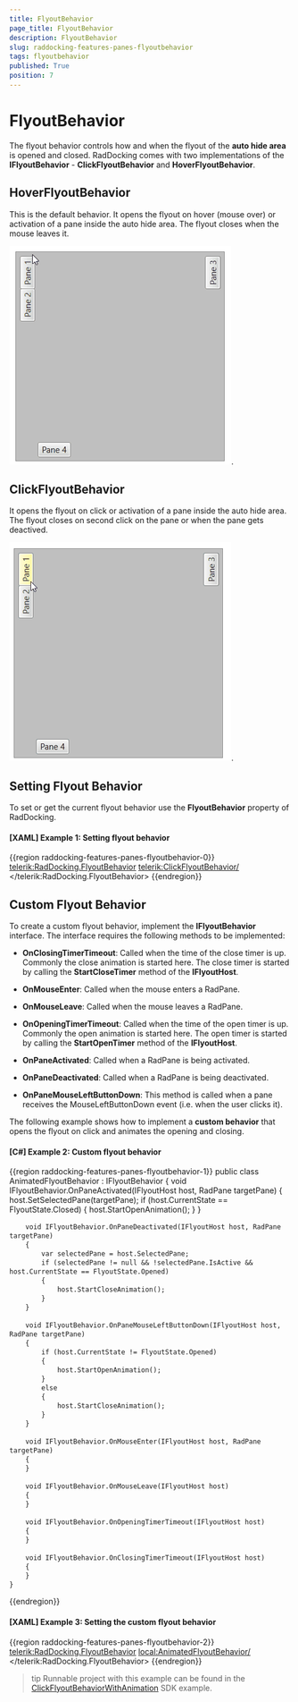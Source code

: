 ```yaml
---
title: FlyoutBehavior
page_title: FlyoutBehavior
description: FlyoutBehavior
slug: raddocking-features-panes-flyoutbehavior
tags: flyoutbehavior
published: True
position: 7
---
```


# FlyoutBehavior

The flyout behavior controls how and when the flyout of the __auto hide area__ is opened and closed. RadDocking comes with two implementations of the __IFlyoutBehavior__ - __ClickFlyoutBehavior__ and __HoverFlyoutBehavior__.

## HoverFlyoutBehavior

This is the default behavior. It opens the flyout on hover (mouse over) or activation of a pane inside the auto hide area. The flyout closes when the mouse leaves it.

![](images/raddocking-features-panes-flyoutbehavior-0.gif).

## ClickFlyoutBehavior

It opens the flyout on click or activation of a pane inside the auto hide area. The flyout closes on second click on the pane or when the pane gets deactived.

![](images/raddocking-features-panes-flyoutbehavior-1.gif).

## Setting Flyout Behavior

To set or get the current flyout behavior use the __FlyoutBehavior__ property of RadDocking.

#### __[XAML] Example 1: Setting flyout behavior__
{{region raddocking-features-panes-flyoutbehavior-0}}
	<telerik:RadDocking.FlyoutBehavior>
        <telerik:ClickFlyoutBehavior/>
    </telerik:RadDocking.FlyoutBehavior>
{{endregion}}

## Custom Flyout Behavior

To create a custom flyout behavior, implement the __IFlyoutBehavior__ interface. The interface requires the following methods to be implemented:

* __OnClosingTimerTimeout__: Called when the time of the close timer is up. Commonly the close animation is started here. The close timer is started by calling the __StartCloseTimer__ method of the __IFlyoutHost__.

* __OnMouseEnter__: Called when the mouse enters a RadPane.

* __OnMouseLeave__: Called when the mouse leaves a RadPane.

* __OnOpeningTimerTimeout__: Called when the time of the open timer is up. Commonly the open animation is started here. The open timer is started by calling the __StartOpenTimer__ method of the __IFlyoutHost__.

* __OnPaneActivated__: Called when a RadPane is being activated.

* __OnPaneDeactivated__: Called when a RadPane is being deactivated.

* __OnPaneMouseLeftButtonDown__: This method is called when a pane receives the MouseLeftButtonDown event (i.e. when the user clicks it).

The following example shows how to implement a __custom behavior__ that opens the flyout on click and animates the opening and closing.

#### __[C#] Example 2: Custom flyout behavior__
{{region raddocking-features-panes-flyoutbehavior-1}}
	public class AnimatedFlyoutBehavior : IFlyoutBehavior
    {
        void IFlyoutBehavior.OnPaneActivated(IFlyoutHost host, RadPane targetPane)
        {
            host.SetSelectedPane(targetPane);
            if (host.CurrentState == FlyoutState.Closed)
            {
                host.StartOpenAnimation();
            }
        }

        void IFlyoutBehavior.OnPaneDeactivated(IFlyoutHost host, RadPane targetPane)
        {
            var selectedPane = host.SelectedPane;
            if (selectedPane != null && !selectedPane.IsActive && host.CurrentState == FlyoutState.Opened)
            {
                host.StartCloseAnimation();
            }
        }

        void IFlyoutBehavior.OnPaneMouseLeftButtonDown(IFlyoutHost host, RadPane targetPane)
        {
            if (host.CurrentState != FlyoutState.Opened)
            {
                host.StartOpenAnimation();
            }
            else
            {
                host.StartCloseAnimation();
            }
        }
		
		void IFlyoutBehavior.OnMouseEnter(IFlyoutHost host, RadPane targetPane)
        {
        }

        void IFlyoutBehavior.OnMouseLeave(IFlyoutHost host)
        {
        }

        void IFlyoutBehavior.OnOpeningTimerTimeout(IFlyoutHost host)
        {
        }

        void IFlyoutBehavior.OnClosingTimerTimeout(IFlyoutHost host)
        {
        }
    }
{{endregion}}

#### __[XAML] Example 3: Setting the custom flyout behavior__
{{region raddocking-features-panes-flyoutbehavior-2}}
	<telerik:RadDocking.FlyoutBehavior>
        <local:AnimatedFlyoutBehavior/>
    </telerik:RadDocking.FlyoutBehavior>
{{endregion}}

>tip Runnable project with this example can be found in the [ClickFlyoutBehaviorWithAnimation](https://github.com/telerik/xaml-sdk/tree/master/Docking/ClickFlyoutBehaviorWithAnimation) SDK example.